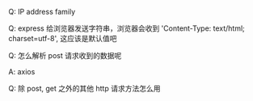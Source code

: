 Q: IP address family

Q: express 给浏览器发送字符串，浏览器会收到 'Content-Type: text/html; charset=utf-8', 这应该是默认值吧

Q: 怎么解析 post 请求收到的数据呢

A: axios

Q: 除 post, get 之外的其他 http 请求方法怎么用

